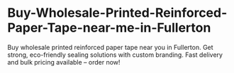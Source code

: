 # Buy-Wholesale-Printed-Reinforced-Paper-Tape-near-me-in-Fullerton
Buy wholesale printed reinforced paper tape near you in Fullerton. Get strong, eco-friendly sealing solutions with custom branding. Fast delivery and bulk pricing available – order now!
